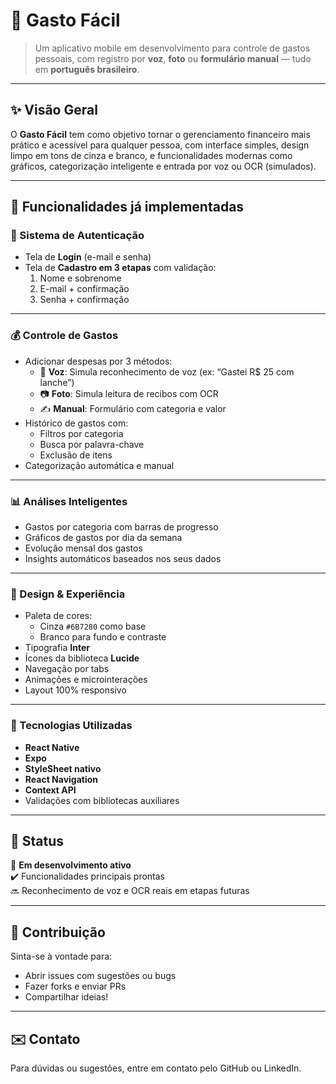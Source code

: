 # 📱 Gasto Fácil

> Um aplicativo mobile em desenvolvimento para controle de gastos pessoais, com registro por **voz**, **foto** ou **formulário manual** — tudo em **português brasileiro**.

---

## ✨ Visão Geral

O **Gasto Fácil** tem como objetivo tornar o gerenciamento financeiro mais prático e acessível para qualquer pessoa, com interface simples, design limpo em tons de cinza e branco, e funcionalidades modernas como gráficos, categorização inteligente e entrada por voz ou OCR (simulados).

---

## 🧪 Funcionalidades já implementadas

### 🔐 Sistema de Autenticação

- Tela de **Login** (e-mail e senha)
- Tela de **Cadastro em 3 etapas** com validação:
  1. Nome e sobrenome  
  2. E-mail + confirmação  
  3. Senha + confirmação

---

### 💰 Controle de Gastos

- Adicionar despesas por 3 métodos:
  - 🎤 **Voz**: Simula reconhecimento de voz (ex: “Gastei R$ 25 com lanche”)
  - 📷 **Foto**: Simula leitura de recibos com OCR
  - ✍️ **Manual**: Formulário com categoria e valor
- Histórico de gastos com:
  - Filtros por categoria
  - Busca por palavra-chave
  - Exclusão de itens
- Categorização automática e manual

---

### 📊 Análises Inteligentes

- Gastos por categoria com barras de progresso
- Gráficos de gastos por dia da semana
- Evolução mensal dos gastos
- Insights automáticos baseados nos seus dados

---

### 🎨 Design & Experiência

- Paleta de cores:
  - Cinza `#6B7280` como base
  - Branco para fundo e contraste
- Tipografia **Inter**
- Ícones da biblioteca **Lucide**
- Navegação por tabs
- Animações e microinterações
- Layout 100% responsivo

---

### 🧰 Tecnologias Utilizadas

- **React Native**
- **Expo**
- **StyleSheet nativo**
- **React Navigation**
- **Context API**
- Validações com bibliotecas auxiliares

---

## 📌 Status

🧱 **Em desenvolvimento ativo**  
✔️ Funcionalidades principais prontas  
🔜 Reconhecimento de voz e OCR reais em etapas futuras

---



## 🙌 Contribuição

Sinta-se à vontade para:
- Abrir issues com sugestões ou bugs
- Fazer forks e enviar PRs
- Compartilhar ideias!

---

## ✉️ Contato

Para dúvidas ou sugestões, entre em contato pelo GitHub ou LinkedIn.
